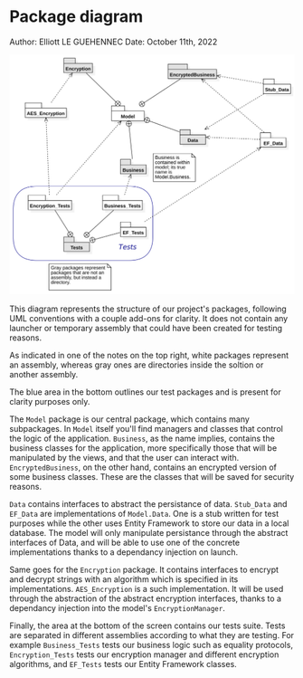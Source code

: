 # Package diagram

Author: Elliott LE GUEHENNEC
Date: October 11th, 2022

![The package diagram](./package_diagram.svg)

This diagram represents the structure of our project's packages, following UML conventions with a couple add-ons for clarity.
It does not contain any launcher or temporary assembly that could have been created for testing reasons.

As indicated in one of the notes on the top right, white packages represent an assembly, whereas gray ones are directories inside the soltion or another assembly.

The blue area in the bottom outlines our test packages and is present for clarity purposes only.

The `Model` package is our central package, which contains many subpackages. 
In `Model` itself you'll find managers and classes that control the logic of the application.
`Business`, as the name implies, contains the business classes for the application, more specifically those that will be manipulated by the views, and that the user can interact with.
`EncryptedBusiness`, on the other hand, contains an encrypted version of some business classes.
These are the classes that will be saved for security reasons.

`Data` contains interfaces to abstract the persistance of data.
`Stub_Data` and `EF_Data` are implementations of `Model.Data`.
One is a stub written for test purposes while the other uses Entity Framework to store our data in a local database.
The model will only manipulate persistance through the abstract interfaces of Data, and will be able to use one of the concrete implementations thanks to a dependancy injection on launch.

Same goes for the `Encryption` package. 
It contains interfaces to encrypt and decrypt strings with an algorithm which is specified in its implementations.
`AES_Encryption` is a such implementation.
It will be used through the abstraction of the abstract encryption interfaces, thanks to a dependancy injection into the model's `EncryptionManager`.

Finally, the area at the bottom of the screen contains our tests suite.
Tests are separated in different assemblies according to what they are testing.
For example `Business_Tests` tests our business logic such as equality protocols, `Encryption_Tests` tests our encryption manager and different encryption algorithms, and `EF_Tests` tests our Entity Framework classes.